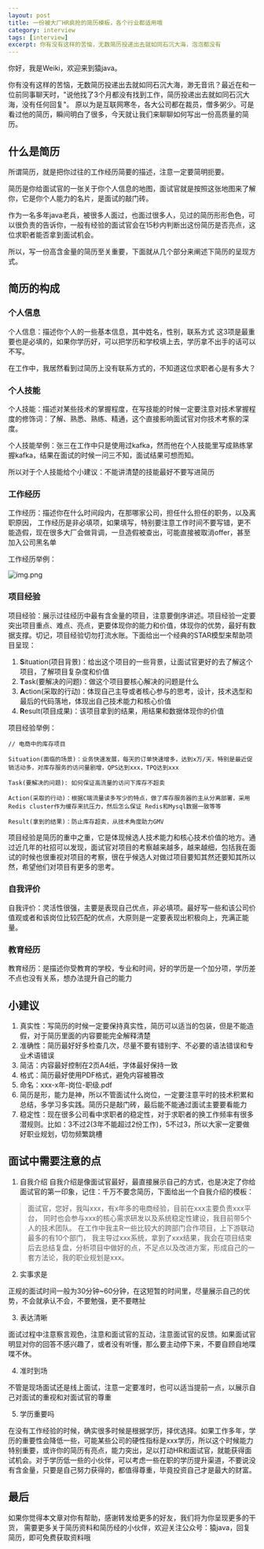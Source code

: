 ```yaml
---
layout: post
title: 一份被大厂HR疯抢的简历模板，各个行业都适用哦
category: interview
tags: [interview]
excerpt: 你有没有这样的苦恼，无数简历投递出去就如同石沉大海，泡泡都没有
--- 
```


你好，我是Weiki，欢迎来到猿java。

你有没有这样的苦恼，无数简历投递出去就如同石沉大海，渺无音讯？最近在和一位前同事聊天时，"说他找了3个月都没有找到工作，简历投递出去就如同石沉大海，没有任何回复"。 原以为是互联网寒冬，各大公司都在裁员，僧多粥少。可是看过他的简历，瞬间明白了很多，今天就让我们来聊聊如何写出一份高质量的简历。
## 什么是简历

所谓简历，就是把你过往的工作经历简要的描述，注意一定要简明扼要。

简历是你给面试官的一张关于你个人信息的地图，面试官就是按照这张地图来了解你，它是你个人能力的名片，是面试的敲门砖。

作为一名多年java老兵，被很多人面过，也面过很多人，见过的简历形形色色，可以很负责的告诉你，一般有经验的面试官会在15秒内判断出这份简历是否亮点，这位求职者能否拿到面试机会。

所以，写一份高含金量的简历至关重要，下面就从几个部分来阐述下简历的呈现方式。

## 简历的构成
### 个人信息
个人信息：描述你个人的一些基本信息，其中姓名，性别，联系方式 这3项是最重要也是必填的，如果你学历好，可以把学历和学校填上去，学历拿不出手的话可以不写。

在工作中，我居然看到过简历上没有联系方式的，不知道这位求职者心是有多大？

### 个人技能
个人技能：描述对某些技术的掌握程度，在写技能的时候一定要注意对技术掌握程度的修饰词：了解、熟悉、熟练、精通，这个直接影响面试官对你技术考察的深度。

个人技能举例：张三在工作中只是使用过kafka，然而他在个人技能里写成熟练掌握kafka，结果在面试的时候一问三不知，面试结果可想而知。

所以对于个人技能给个小建议：不能讲清楚的技能最好不要写进简历

### 工作经历
工作经历：描述你在什么时间段内，在那哪家公司，担任什么担任的职务，以及离职原因， 工作经历是非必填项，如果填写，特别要注意工作时间不要写错，更不能造假，现在很多大厂会做背调，一旦造假被查出，可能直接被取消offer，甚至加入公司黑名单

工作经历举例：

![img.png](https://www.yuanjava.cn/assets/md/java/jingli.png)
   

### 项目经验

项目经验：展示过往经历中最有含金量的项目，注意要倒序讲述。项目经验一定要突出项目重点、难点、亮点，更要体现你的能力和价值，体现你的优势，最好有数据支撑。切记，项目经验切勿打流水账。下面给出一个经典的STAR模型来帮助项目呈现：
1. **S**ituation(项目背景)：给出这个项目的一些背景，让面试官更好的去了解这个项目，了解项目复杂度和价值
2. **T**ask(要解决的问题)：做这个项目要核心解决的问题是什么
3. **A**ction(采取的行动)：体现自己主导或者核心参与的思考，设计，技术选型和最后的代码落地，体现出自己技术能力和核心价值
4. **R**esult(项目成果)：该项目拿到的结果，用结果和数据体现你的价值

项目经验举例：
```text
// 电商中的库存项目

Situation(面临的场景)：业务快速发展，每天的订单快速增多，达到x万/天，特别是最近促销活动多，对库存服务的访问量剧增，QPS达到xxx，TPQ达到xxx

Task(要解决的问题): 如何保证高流量的访问下库存不超卖

Action(采取的行动)：根据C端流量读多写少的特点，做了库存服务器的主从分离部署，采用Redis cluster作为缓存来抗压力，然后怎么保证 Redis和Mysql数据一致等等

Result(拿到的结果)：防止库存超卖，从技术角度助力GMV
```

项目经验是简历的重中之重，它是体现候选人技术能力和核心技术价值的地方。通过近几年的社招可以发现，面试官对项目的考察越来越多，越来越细，包括我在面试的时候也很重视对项目的考察，很在乎候选人对做过项目要知其然还要知其所以然，希望他们对项目有更多的思考。

### 自我评价

自我评价：灵活性很强，主要是表现自己优点，非必填项。最好写一些和该公司价值观或者和该岗位比较匹配的优点，大原则是一定要表现出积极向上，充满正能量。

### 教育经历
教育经历：是描述你受教育的学校，专业和时间，好的学历是一个加分项，学历差不点也没有关系，想办法提升自己的能力

## 小建议
1. 真实性：写简历的时候一定要保持真实性，简历可以适当的包装，但是不能造假，对于简历里面的内容要能完全解释清楚
2. 准确性：简历最好好多检查几次，尽量不要有错别字、不必要的语法错误和专业术语错误
3. 简洁：内容最好控制在2页A4纸，字体最好保持一致
4. 格式：简历最好使用PDF格式，避免内容被篡改
5. 命名：xxx-x年-岗位-职级.pdf 
6. 简历是形，能力是神，所以不管面试什么岗位，一定要注意平时的技术积累和总结，多学习多实践。简历只是敲门砖，最后能不能通过面试主要要看能力
7. 稳定性：现在很多公司看中求职者的稳定性，对于求职者的换工作频率有很多潜规则。比如：3不过2(3年不能超过2份工作)，5不过3，所以大家一定要做好职业规划，切勿频繁跳槽

## 面试中需要注意的点
1. 自我介绍
自我介绍是像面试官最好，最直接展示自己的方式，也是决定了你给面试官的第一印象，记住：千万不要念简历，下面给出一个自我介绍的模板：

>面试官，您好，我叫xxx，有x年多的电商经验，目前在xxx主要负责xxx平台，
> 同时也会参与xxx的核心需求研发以及系统稳定性建设，我目前带5个人的技术团队。
> 在工作中我主R一些比较大的跨部门合作项目，上下游联动最多的有10个部门，
> 我主导过xxx系统，拿到了xxx结果，我会在项目结束后去总结复盘，分析项目中做好的点，不足点以及改进方案，形成自己的一套方法论，我的职业规划是xxx。

2. 实事求是

正规的面试时间一般为30分钟~60分钟，在这短暂的时间里，尽量展示自己的优势，不会就承认不会，不要勉强，更不要瞎扯

3. 表达清晰

面试过程中注意察言观色，注意和面试官的互动，注意面试官的反馈。如果面试官明显对你的回答不感兴趣了，或者没有听懂，那么要主动停下来，不要自顾自地喋喋不休。

4. 准时到场

不管是现场面试还是线上面试，注意一定要准时，也可以适当提前一点，以展示自己对面试的重视和对面试官的尊重

5. 学历重要吗

在没有工作经验的时候，确实很多时候是根据学历，择优选择。如果工作多年，学历的重要性会降低一些，可能某些公司的硬性指标是xxx学历，所以这个时候能力特别重要，或许你的简历有亮点，能力突出，足以打动HR和面试官，就能获得面试机会。对于学历低一些的小伙伴，可以考虑一些在职的学历提升渠道，不要说没有含金量，只要是自己努力获得的，都值得尊重，毕竟投资自己才是最大的财富。

## 最后
如果你觉得本文章对你有帮助，感谢转发给更多的好友，我们将为你呈现更多的干货， 需要更多关于简历资料和简历经的小伙伴，欢迎关注公众号：猿java，回复简历，即可免费获取资料哦

